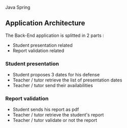 Java Spring

## Application Architecture 

The Back-End application is splitted in 2 parts :
 - Student presentation related
 - Report validation related

### Student presentation

- Student proposes 3 dates for his defense
- Teacher / tutor retrieve the list of presentation dates
- Teacher / tutor send their availabilities

### Report validation

- Student sends his report as pdf
- Teacher / tutor retrieve the student's report
- Teacher / tutor validate or not the report
